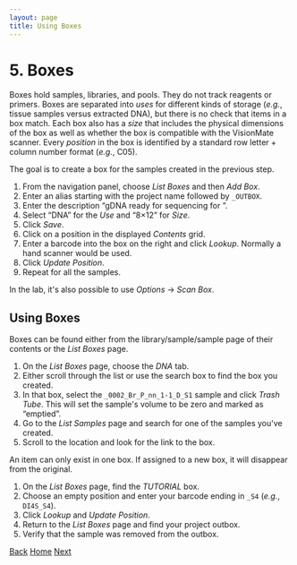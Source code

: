 ```yaml
---
layout: page
title: Using Boxes
---
```


# 5. Boxes
Boxes hold samples, libraries, and pools. They do not track reagents or
primers. Boxes are separated into _uses_ for different kinds of storage
(_e.g._, tissue samples versus extracted DNA), but there is no check
that items in a box match. Each box also has a _size_ that includes the
physical dimensions of the box as well as whether the box is compatible
with the VisionMate scanner. Every _position_ in the box is identified
by a standard row letter + column number format (_e.g._, C05).

The goal is to create a box for the samples created in the previous step.

1. From the navigation panel, choose _List Boxes_ and then _Add Box_.
1. Enter an alias starting with the project name followed by `_OUTBOX`.
1. Enter the description “gDNA ready for sequencing for <project>”.
1. Select “DNA” for the _Use_ and “8×12” for _Size_.
1. Click _Save_.
1. Click on a position in the displayed _Contents_ grid.
1. Enter a barcode into the box on the right and click _Lookup_.
Normally a hand scanner would be used.
1. Click _Update Position_.
1. Repeat for all the samples.

In the lab, it's also possible to use _Options_ → _Scan Box_.

## Using Boxes
Boxes can be found either from the library/sample/sample page of their
contents or the _List Boxes_ page.

1. On the _List Boxes_ page, choose the _DNA_ tab.
1. Either scroll through the list or use the search box to find the box
you created.
1. In that box, select the `_0002_Br_P_nn_1-1_D_S1` sample and click _Trash Tube_. This will
set the sample's volume to be zero and marked as “emptied”.
1. Go to the _List Samples_ page and search for one of the samples you've
created.
1. Scroll to the location and look for the link to the box.

An item can only exist in one box. If assigned to a new box, it will
disappear from the original.

1. On the _List Boxes_ page, find the _TUTORIAL_ box.
1. Choose an empty position and enter your barcode ending in `_S4` (_e.g._, `DI4S_S4`).
1. Click _Lookup_ and _Update Position_.
1. Return to the _List Boxes_ page and find your project outbox.
1. Verify that the sample was removed from the outbox.

[Back](4-samples) [Home](index) [Next](6-libraries)
